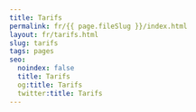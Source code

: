 ```yaml
---
title: Tarifs
permalink: fr/{{ page.fileSlug }}/index.html
layout: fr/tarifs.html
slug: tarifs
tags: pages
seo:
  noindex: false
  title: Tarifs
  og:title: Tarifs
  twitter:title: Tarifs
---
```



